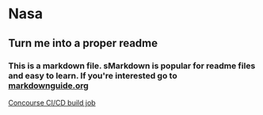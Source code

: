 # Nasa
## Turn me into a proper readme

### This is a markdown file.  sMarkdown is popular for readme files and easy to learn. If you're interested go to [markdownguide.org](https://www.markdownguide.org/basic-syntax/)


[Concourse CI/CD build job](http://localhost:8080/api/v1/teams/main/pipelines/nasa-pipeline/jobs/compile-app/badge)